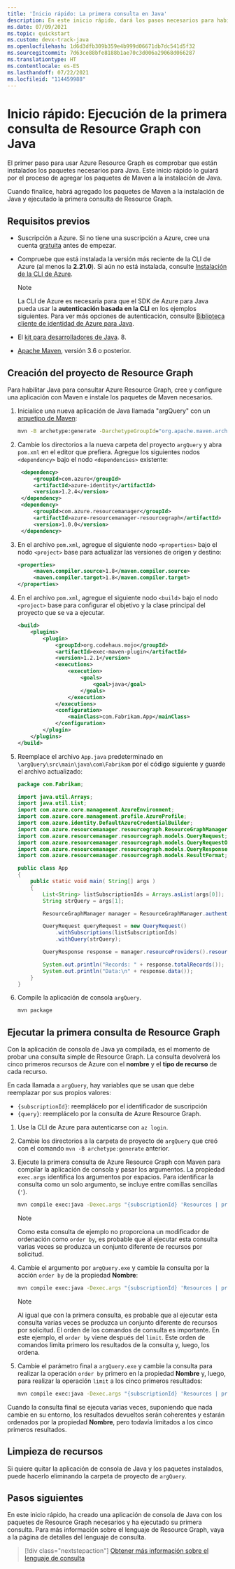 ```yaml
---
title: 'Inicio rápido: La primera consulta en Java'
description: En este inicio rápido, dará los pasos necesarios para habilitar los paquetes de Maven de Resource Graph para Java y ejecutará la primera consulta.
ms.date: 07/09/2021
ms.topic: quickstart
ms.custom: devx-track-java
ms.openlocfilehash: 1d6d3dfb309b359e4b999d06671db7dc541d5f32
ms.sourcegitcommit: 7d63ce88bfe8188b1ae70c3d006a29068d066287
ms.translationtype: HT
ms.contentlocale: es-ES
ms.lasthandoff: 07/22/2021
ms.locfileid: "114459988"
---
```

# <a name="quickstart-run-your-first-resource-graph-query-using-java"></a>Inicio rápido: Ejecución de la primera consulta de Resource Graph con Java

El primer paso para usar Azure Resource Graph es comprobar que están instalados los paquetes necesarios para Java. Este inicio rápido lo guiará por el proceso de agregar los paquetes de Maven a la instalación de Java.

Cuando finalice, habrá agregado los paquetes de Maven a la instalación de Java y ejecutado la primera consulta de Resource Graph.

## <a name="prerequisites"></a>Requisitos previos

- Suscripción a Azure. Si no tiene una suscripción a Azure, cree una cuenta [gratuita](https://azure.microsoft.com/free/) antes de empezar.

- Compruebe que está instalada la versión más reciente de la CLI de Azure (al menos la **2.21.0**). Si aún no está instalada, consulte [Instalación de la CLI de Azure](/cli/azure/install-azure-cli).

  > [!NOTE]
  > La CLI de Azure es necesaria para que el SDK de Azure para Java pueda usar la **autenticación basada en la CLI** en los ejemplos siguientes. Para ver más opciones de autenticación, consulte [Biblioteca cliente de identidad de Azure para Java](https://github.com/Azure/azure-sdk-for-java/tree/master/sdk/identity/azure-identity).

- El [kit para desarrolladores de Java](/azure/developer/java/fundamentals/java-support-on-azure).
  8.

- [Apache Maven](https://maven.apache.org/), versión 3.6 o posterior.

## <a name="create-the-resource-graph-project"></a>Creación del proyecto de Resource Graph

Para habilitar Java para consultar Azure Resource Graph, cree y configure una aplicación con Maven e instale los paquetes de Maven necesarios.

1. Inicialice una nueva aplicación de Java llamada "argQuery" con un [arquetipo de Maven](https://maven.apache.org/guides/introduction/introduction-to-archetypes.html):

   ```cmd
   mvn -B archetype:generate -DarchetypeGroupId="org.apache.maven.archetypes" -DgroupId="com.Fabrikam" -DartifactId="argQuery"
   ```

1. Cambie los directorios a la nueva carpeta del proyecto `argQuery` y abra `pom.xml` en el editor que prefiera. Agregue los siguientes nodos `<dependency>` bajo el nodo `<dependencies>` existente:

   ```xml
    <dependency>
        <groupId>com.azure</groupId>
        <artifactId>azure-identity</artifactId>
        <version>1.2.4</version>
    </dependency>
    <dependency>
        <groupId>com.azure.resourcemanager</groupId>
        <artifactId>azure-resourcemanager-resourcegraph</artifactId>
        <version>1.0.0</version>
    </dependency>
   ```

1. En el archivo `pom.xml`, agregue el siguiente nodo `<properties>` bajo el nodo `<project>` base para actualizar las versiones de origen y destino:

   ```xml
   <properties>
        <maven.compiler.source>1.8</maven.compiler.source>
        <maven.compiler.target>1.8</maven.compiler.target>
   </properties>
   ```

1. En el archivo `pom.xml`, agregue el siguiente nodo `<build>` bajo el nodo `<project>` base para configurar el objetivo y la clase principal del proyecto que se va a ejecutar.

   ```xml
   <build>
       <plugins>
           <plugin>
               <groupId>org.codehaus.mojo</groupId>
               <artifactId>exec-maven-plugin</artifactId>
               <version>1.2.1</version>
               <executions>
                   <execution>
                       <goals>
                           <goal>java</goal>
                       </goals>
                   </execution>
               </executions>
               <configuration>
                   <mainClass>com.Fabrikam.App</mainClass>
               </configuration>
           </plugin>
       </plugins>
   </build>
   ```

1. Reemplace el archivo `App.java` predeterminado en `\argQuery\src\main\java\com\Fabrikam` por el código siguiente y guarde el archivo actualizado:

   ```java
   package com.Fabrikam;

   import java.util.Arrays;
   import java.util.List;
   import com.azure.core.management.AzureEnvironment;
   import com.azure.core.management.profile.AzureProfile;
   import com.azure.identity.DefaultAzureCredentialBuilder;
   import com.azure.resourcemanager.resourcegraph.ResourceGraphManager;
   import com.azure.resourcemanager.resourcegraph.models.QueryRequest;
   import com.azure.resourcemanager.resourcegraph.models.QueryRequestOptions;
   import com.azure.resourcemanager.resourcegraph.models.QueryResponse;
   import com.azure.resourcemanager.resourcegraph.models.ResultFormat;

   public class App
   {
       public static void main( String[] args )
       {
           List<String> listSubscriptionIds = Arrays.asList(args[0]);
           String strQuery = args[1];

           ResourceGraphManager manager = ResourceGraphManager.authenticate(new DefaultAzureCredentialBuilder().build(), new AzureProfile(AzureEnvironment.AZURE));

           QueryRequest queryRequest = new QueryRequest()
               .withSubscriptions(listSubscriptionIds)
               .withQuery(strQuery);

           QueryResponse response = manager.resourceProviders().resources(queryRequest);

           System.out.println("Records: " + response.totalRecords());
           System.out.println("Data:\n" + response.data());
       }
   }
   ```

1. Compile la aplicación de consola `argQuery`.

   ```bash
   mvn package
   ```

## <a name="run-your-first-resource-graph-query"></a>Ejecutar la primera consulta de Resource Graph

Con la aplicación de consola de Java ya compilada, es el momento de probar una consulta simple de Resource Graph. La consulta devolverá los cinco primeros recursos de Azure con el **nombre** y el **tipo de recurso** de cada recurso.

En cada llamada a `argQuery`, hay variables que se usan que debe reemplazar por sus propios valores:

- `{subscriptionId}`: reemplácelo por el identificador de suscripción
- `{query}`: reemplácelo por la consulta de Azure Resource Graph.

1. Use la CLI de Azure para autenticarse con `az login`.

1. Cambie los directorios a la carpeta de proyecto de `argQuery` que creó con el comando `mvn -B archetype:generate` anterior.

1. Ejecute la primera consulta de Azure Resource Graph con Maven para compilar la aplicación de consola y pasar los argumentos. La propiedad `exec.args` identifica los argumentos por espacios. Para identificar la consulta como un solo argumento, se incluye entre comillas sencillas (`'`).

   ```bash
   mvn compile exec:java -Dexec.args "{subscriptionId} 'Resources | project name, type | limit 5'"
   ```

   > [!NOTE]
   > Como esta consulta de ejemplo no proporciona un modificador de ordenación como `order by`, es probable que al ejecutar esta consulta varias veces se produzca un conjunto diferente de recursos por solicitud.

1. Cambie el argumento por `argQuery.exe` y cambie la consulta por la acción `order by` de la propiedad **Nombre**:

   ```bash
   mvn compile exec:java -Dexec.args "{subscriptionId} 'Resources | project name, type | limit 5 | order by name asc'"
   ```

   > [!NOTE]
   > Al igual que con la primera consulta, es probable que al ejecutar esta consulta varias veces se produzca un conjunto diferente de recursos por solicitud. El orden de los comandos de consulta es importante. En este ejemplo, el `order by` viene después del `limit`. Este orden de comandos limita primero los resultados de la consulta y, luego, los ordena.

1. Cambie el parámetro final a `argQuery.exe` y cambie la consulta para realizar la operación `order by` primero en la propiedad **Nombre** y, luego, para realizar la operación `limit` a los cinco primeros resultados:

   ```bash
   mvn compile exec:java -Dexec.args "{subscriptionId} 'Resources | project name, type | order by name asc | limit 5'"
   ```

Cuando la consulta final se ejecuta varias veces, suponiendo que nada cambie en su entorno, los resultados devueltos serán coherentes y estarán ordenados por la propiedad **Nombre**, pero todavía limitados a los cinco primeros resultados.

## <a name="clean-up-resources"></a>Limpieza de recursos

Si quiere quitar la aplicación de consola de Java y los paquetes instalados, puede hacerlo eliminando la carpeta de proyecto de `argQuery`.

## <a name="next-steps"></a>Pasos siguientes

En este inicio rápido, ha creado una aplicación de consola de Java con los paquetes de Resource Graph necesarios y ha ejecutado su primera consulta. Para más información sobre el lenguaje de Resource Graph, vaya a la página de detalles del lenguaje de consulta.

> [!div class="nextstepaction"]
> [Obtener más información sobre el lenguaje de consulta](./concepts/query-language.md)
